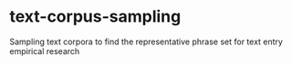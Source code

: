 # text-corpus-sampling
Sampling text corpora to find the representative phrase set for text entry empirical research 
